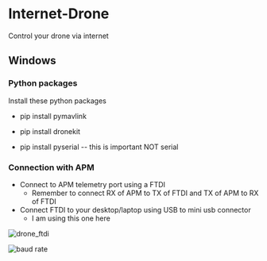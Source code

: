 # Internet-Drone
Control your drone via internet

## Windows

### Python packages

Install these python packages

- pip install pymavlink

- pip install dronekit

- pip install pyserial -- this is important NOT serial

### Connection with APM

- Connect to APM telemetry port using a FTDI
  - Remember to connect RX of APM to TX of FTDI and TX of APM to RX of FTDI
- Connect FTDI to your desktop/laptop using USB to mini usb connector
  - I am using this one here

![drone_ftdi](https://user-images.githubusercontent.com/2953096/43541607-6ed72c2a-95e8-11e8-9d4b-8f8d0156c62b.jpg)
  
![baud rate](https://user-images.githubusercontent.com/2953096/43541649-8eef68b0-95e8-11e8-9607-fa26910c4896.png)
